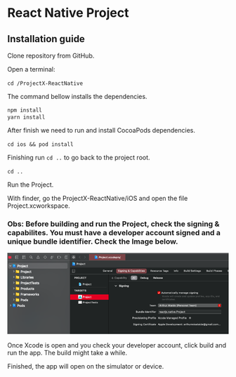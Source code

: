 # React Native Project

## Installation guide

Clone repository from GitHub.

Open a terminal:

`cd /ProjectX-ReactNative`

The command bellow installs the dependencies. 
```
npm install
yarn install
```
After finish we need to run and install CocoaPods dependencies.

`cd ios && pod install`

Finishing run `cd ..` to go back to the project root.

`cd ..`

Run the Project. 

With finder, go the ProjectX-ReactNative/iOS and open the file Project.xcworkspace.

### Obs: Before building and run the Project, check the signing & capabilites. You must have a developer account signed and a unique bundle identifier. Check the Image below.

![](/readmeFiles/ScreenShot.png)

Once Xcode is open and you check your developer account, click build and run the app.  The build might take a while.

Finished, the app will open on the simulator or device.